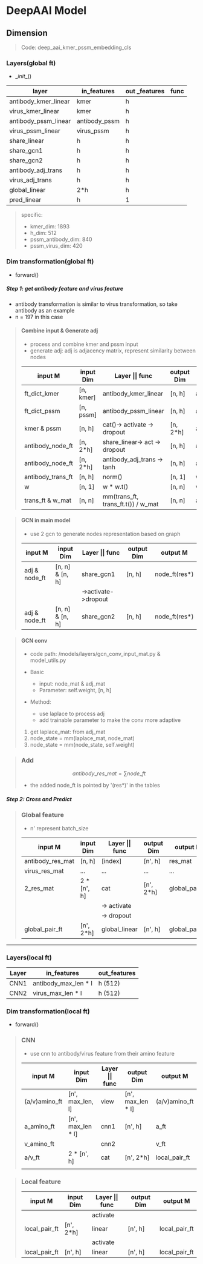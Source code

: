 # DeepAAI Model

## Dimension

> Code: deep_aai_kmer_pssm_embedding_cls

### Layers(global ft)

* \__init__()

| layer                | in_features   | out _features | func |
| -------------------- | ------------- | ------------- | ---- |
| antibody_kmer_linear | kmer          | h             |      |
| virus_kmer_linear    | kmer          | h             |      |
| antibody_pssm_linear | antibody_pssm | h             |      |
| virus_pssm_linear    | virus_pssm    | h             |      |
| share_linear         | h             | h             |      |
| share_gcn1           | h             | h             |      |
| share_gcn2           | h             | h             |      |
| antibody_adj_trans   | h             | h             |      |
| virus_adj_trans      | h             | h             |      |
| global_linear        | 2*h           | h             |      |
| pred_linear          | h             | 1             |      |

> specific:
>
> * kmer_dim:  1893
> * h_dim:  512
> * pssm_antibody_dim:  840
> * pssm_virus_dim:  420

### Dim transformation(global ft)

* forward()

##### Step 1: get antibody feature and virus feature

* antibody transformation is similar to virus transformation, so take antibody as an example
* n = 197 in this case

> #### Combine input & Generate adj
> * process and combine kmer and pssm input
> * generate adj: adj is adjacency matrix, represent similarity between nodes
> 
> | input M           | input Dim | Layer \|\| func                    | output Dim | output M              |
> | ----------------- | --------- | ---------------------------------- | ---------- | --------------------- |
> | ft_dict_kmer      | [n, kmer] | antibody_kmer_linear               | [n, h]     | antibody_node_kmer_ft |
> | ft_dict_pssm      | [n, pssm] | antibody_pssm_linear               | [n, h]     | antibody_node_pssm_ft |
> | kmer & pssm       | [n, h]    | cat()-> activate -> dropout        | [n, 2*h]   | antibody_node_ft      |
> |antibody_node_ft | [n, 2*h] | share_linear-> act -> dropout | [n, h] | antibody_node_ft(res*) |
> | antibody_node_ft  | [n, 2*h]  | antibody_adj_trans -> tanh         | [n, h]     | antibody_trans_ft     |
> | antibody_trans_ft | [n, h]    | norm()                             | [n, 1]     | w                     |
> | w                 | [n, 1]    | w * w.t()                          | [n, n]     | w_mat                 |
> | trans_ft & w_mat  | [n, n]    | mm(trans_ft, trans_ft.t()) / w_mat | [n, n]     | antibody_adj          |
>

> #### GCN in main model
>
> * use 2 gcn to generate nodes representation based on graph
>
> | input M       | input Dim       | Layer \|\| func     | output Dim | output M      |
> | ------------- | --------------- | ------------------- | ---------- | ------------- |
> | adj & node_ft | [n, n] & [n, h] | share_gcn1          | [n, h]     | node_ft(res*) |
> |               |                 | ->activate->dropout |            |               |
> | adj & node_ft | [n, n] & [n, h] | share_gcn2          | [n, h]     | node_ft(res*) |
> 

> #### GCN conv
>
> * code path: /models/layers/gcn_conv_input_mat.py & model_utils.py
>* Basic
>   * input: node_mat & adj_mat
>   * Parameter: self.weight, [n, h]
> 
> * Method: 
>   * use laplace to process adj
>   * add trainable parameter to make the conv more adaptive
>
> 
>1. get laplace_mat: from adj_mat
> 2. node_state = mm(laplace_mat, node_mat)
>3. node_state = mm(node_state, self.weight)

> ### Add
>
> $$
> antibody\_res\_mat =\sum node\_ft
> $$
>
> * the added node_ft is pointed by '(res*)' in the tables

##### Step 2:  Cross and Predict

> ### Global feature
>
> * n' represent batch_size
>
> | input M          | input Dim   | Layer \|\| func | output Dim | output M       |
> | ---------------- | ----------- | --------------- | ---------- | -------------- |
> | antibody_res_mat | [n, h]      | [index]         | [n', h]    | res_mat        |
> | virus_res_mat    | ...         | ...             | ...        | ...            |
> | 2_res_mat        | 2 * [n', h] | cat             | [n', 2*h]  | global_pair_ft |
> |                  |             | -> activate     |            |                |
> |                  |             | -> dropout      |            |                |
> | global_pair_ft   | [n', 2*h]   | global_linear   | [n', h]    | global_pair_ft |

****



### Layers(local ft)

| Layer | in_features          | out_features |
| ----- | -------------------- | ------------ |
| CNN1  | antibody_max_len * l | h (512)      |
| CNN2  | virus_max_len * l    | h (512)      |



### Dim transformation(local ft)

* forward()

> ### CNN
>
> * use cnn to antibody/virus feature from their amino feature
>
> | input M       | input Dim         | Layer \|\| func | output Dim        | output M      |
> | ------------- | ----------------- | --------------- | ----------------- | ------------- |
> | (a/v)amino_ft | [n', max_len, l]  | view            | [n', max_len * l] | (a/v)amino_ft |
> | a_amino_ft    | [n', max_len * l] | cnn1            | [n', h]           | a_ft          |
> | v_amino_ft    |                   | cnn2            |                   | v_ft          |
> | a/v_ft        | 2 * [n', h]       | cat             | [n', 2*h]         | local_pair_ft |
> |               |                   |                 |                   |               |
>

>
> ### Local feature
> | input M       | input Dim | Layer \|\| func | output Dim | output M      |
> | ------------- | --------- | --------------- | ---------- | ------------- |
> |               |           | activate        |            |               |
> | local_pair_ft | [n', 2*h] | linear          | [n', h]    | local_pair_ft |
> |               |           | activate        |            |               |
> | local_pair_ft | [n', h]   | linear          | [n', h]    | local_pair_ft |
